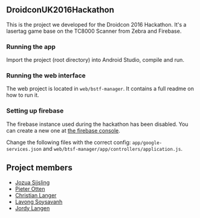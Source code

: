 ## DroidconUK2016Hackathon

This is the project we developed for the Droidcon 2016 Hackathon. It's a lasertag game base on the TC8000 Scanner from Zebra and Firebase.

### Running the app
Import the project (root directory) into Android Studio, compile and run.

### Running the web interface
The web project is located in `web/bstf-manager`. It contains a full readme on how to run it.

### Setting up firebase
The firebase instance used during the hackathon has been disabled. You can create a new one at [the firebase console](https://console.firebase.google.com).

Change the following files with the correct config: `app/google-services.json` and `web/btsf-manager/app/controllers/application.js`.

## Project members
* [Jozua Sijsling](https://github.com/jozuasijsling)
* [Pieter Otten](https://github.com/PieterAelse)
* [Christian Langer](https://github.com/laenger)
* [Lavong Soysavanh](https://github.com/lavong)
* [Jordy Langen](https://github.com/JordyLangen)